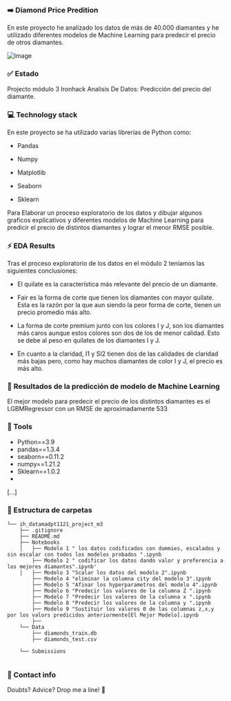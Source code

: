 ### :arrow_right: **Diamond Price Predition** 
En este proyecto he analizado los datos de más de 40.000 diamantes y he utilizado diferentes modelos de Machine Learning para predecir el precio de otros diamantes.

![Image](https://actoresproductivos.com/wp-content/uploads/2020/12/fotovoltaica.jpg)



### :white_check_mark: **Estado**
Projecto módulo 3 Ironhack Analisis De Datos: Predicción del precio del diamante.


### :computer: **Technology stack**
En este proyecto se ha utilizado varias librerías de Python como:

- Pandas

- Numpy

- Matplotlib

- Seaborn 

- Sklearn

Para Elaborar un proceso exploratorio de los datos y dibujar algunos graficos explicativos y diferentes modelos de Machine Learning para predicir el precio de distintos diamantes y lograr el menor RMSE posible.



### :zap: **EDA Results**
Tras el proceso exploratorio de los datos en el módulo 2 teníamos las siguientes conclusiones:

- El quilate es la característica más relevante del precio de un diamante.

- Fair es la forma de corte que tienen los diamantes con mayor quilate. Esta es la razón por la que aun siendo la peor forma de corte, tienen un precio promedio más alto.

- La forma de corte premium junto con los colores I y J, son los diamantes más caros aunque estos colores son dos de los de menor calidad. Esto se debe al peso en quilates de los diamantes I y J.

- En cuanto a la claridad, I1 y SI2 tienen dos de las calidades de claridad más bajas pero, como hay muchos diamantes de color I y J, el precio es más alto.



### :rocket: **Resultados de la predicción de modelo de Machine Learning**
El mejor modelo para predecir el precio de los distintos diamantes es el LGBMRegressor con un RMSE de aproximadamente 533



### :wrench: Tools
- Python==3.9
- pandas==1.3.4
- seaborn==0.11.2
- numpy==1.21.2
- Sklearn==1.0.2
- 
[...]


### :file_folder: Estructura de carpetas
```
└── ih_datamadpt1121_project_m3
    ├── .gitignore
    ├── README.md
    ├── Notebooks
    │   ├── Modelo 1 " los datos codificados con dummies, escalados y sin escalar con todos los modelos probados ".ipynb
        ├── Modelo 2 " codificar los datos dando valor y preferencia a los mejores diamantes".ipynb'
    │   ├── Modelo 3 "Scalar los datos del modolo 2".ipynb
        ├── Modelo 4 "eliminar la columna city del modelo 3".ipynb
        ├── Modelo 5 "Afinar los hyperparametros del modelo 4".ipynb
        ├── Modelo 6 "Predecir los valores de la columna Z ".ipynb
        ├── Modelo 7 "Predecir los valores de la columna x ".ipynb
        ├── Modelo 8 "Predecir los valores de la columna y ".ipynb
        ├── Modelo 9 "Sustituir los valores 0 de las columnas z,x,y por los valors predicidos anteriormente[El Mejor Modelo].ipynb
        ├── 
    └── Data
        ├── diamonds_train.db
        ├── diamonds_test.csv
        
    └── Submissions
    
```   



### :love_letter: Contact info
Doubts? Advice? Drop me a line! :hugs: